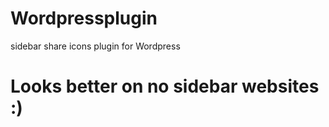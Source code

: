 # Wordpressplugin
sidebar share icons plugin for Wordpress
# Looks better on no sidebar websites :)
